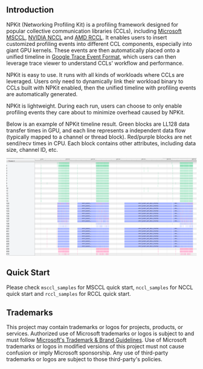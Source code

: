 ## Introduction

NPKit (Networking Profiling Kit) is a profiling framework designed for popular collective communication libraries (CCLs), including [Microsoft MSCCL](https://github.com/Azure/msccl/), [NVIDIA NCCL](https://github.com/NVIDIA/nccl) and [AMD RCCL](https://github.com/ROCmSoftwarePlatform/rccl/). It enables users to insert customized profiling events into different CCL components, especially into giant GPU kernels. These events are then automatically placed onto a unified timeline in [Google Trace Event Format](https://docs.google.com/document/d/1CvAClvFfyA5R-PhYUmn5OOQtYMH4h6I0nSsKchNAySU/preview), which users can then leverage trace viewer to understand CCLs' workflow and performance.

NPKit is easy to use. It runs with all kinds of workloads where CCLs are leveraged. Users only need to dynamically link their workload binary to CCLs built with NPKit enabled, then the unified timeline with profiling events are automatically generated.

NPKit is lightweight. During each run, users can choose to only enable profiling events they care about to minimize overhead caused by NPKit.

Below is an example of NPKit timeline result. Green blocks are LL128 data transfer times in GPU, and each line represents a independent data flow (typically mapped to a channel or thread block). Red/purple blocks are net send/recv times in CPU. Each block contains other attributes, including data size, channel ID, etc.

![NPKit Result Example](./npkit_result_example.png)

## Quick Start

Please check `msccl_samples` for MSCCL quick start, `nccl_samples` for NCCL quick start and `rccl_samples` for RCCL quick start.

## Trademarks

This project may contain trademarks or logos for projects, products, or services.
Authorized use of Microsoft trademarks or logos is subject to and must follow [Microsoft's Trademark & Brand Guidelines](https://www.microsoft.com/en-us/legal/intellectualproperty/trademarks/usage/general).
Use of Microsoft trademarks or logos in modified versions of this project must not cause confusion or imply Microsoft sponsorship.
Any use of third-party trademarks or logos are subject to those third-party's policies.
